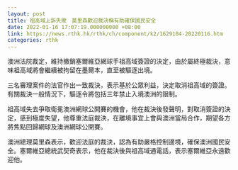 ```yaml
---
layout: post
title: 祖高域上訴失敗　莫里森歡迎裁決稱有助確保國民安全
date: 2022-01-16 17:07:19.000000000 +08:00
link: https://news.rthk.hk/rthk/ch/component/k2/1629104-20220116.htm
categories: rthk
---
```


澳洲法院裁定，維持撤銷塞爾維亞網球手祖高域簽證的決定，由於屬終極裁決，意味祖高域將會繼續被拘留在墨爾本，直至被驅逐出境。

三名審理案件的法官作出一致裁決，表示基於公眾利益，決定取消祖高域的簽證。有關裁決一般情況下，驅逐令將包括三年禁止入境澳洲的限制。

祖高域失去爭取衛冕澳洲網球公開賽的機會，他在裁決後發聲明，對取消簽證的決定，感到極度失望，他尊重法庭裁決，在離境事宜上會與澳洲當局合作，期望各方將焦點回歸網球及澳洲網球公開賽。

澳洲總理莫里森表示，歡迎法庭的裁決，認為有助嚴格控制邊境，確保澳洲國民安全。塞爾維亞總統武契奇表示，他在裁決後與祖高域通電話，表示塞爾維亞永遠歡迎他。
